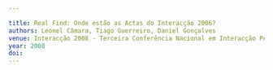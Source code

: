 ---
title: Real Find: Onde estão as Actas do Interacção 2006?
authors: Leonel Câmara, Tiago Guerreiro, Daniel Gonçalves
venue: Interacção 2008 - Terceira Conferência Nacional em Interacção Pessoa-Máquina, October, 2008
year: 2008
doi: 
---
